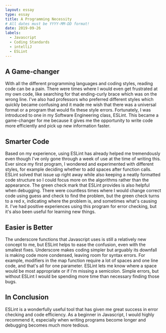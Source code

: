 ```yaml
---
layout: essay
type: essay
title: A Programming Necessity
# All dates must be YYYY-MM-DD format!
date: 2019-09-26
labels:
  - Javascript
  - Coding Standards
  - intelliJ
  - ESLint
---
```


## A Game-changer

With all the different programming languages and coding styles, reading code can be a pain. There were times where I would even get frustrated at my own code, like searching for that ending-curly brace which was on the wrong line. I've also had professors who preferred different styles which quickly became confusing and it made me wish that there was a universal format or a program that would fix these style errors. Fortunately, I was introduced to one in my Software Engineering class, ESLint. This became a game-changer for me because it gives me the opportunity to write code more efficiently and pick up new information faster.

## Smarter Code

Based on my experience, using ESLint has already helped me tremendously even though I've only gone through a week of use at the time of writing this. Ever since my first program, I wondered and experimented with different styles, for example deciding whether to add spaces after function calls. ESLint solved that issue up right away while also keeping a neatly formatted code structure so I could focus more on the algorithms rather than the appearance. The green check mark that ESLint provides is also helpful when debugging. There were countless times where I would change correct code using guess and check to find the problem, but the green check turns to a red x, indicating where the problem is, and sometimes what's causing it. I've had positive experiences using this program for error checking, but it's also been useful for learning new things.

## Easier is Better

The underscore functions that Javascript uses is still a relatively new concept to me, but ESLint helps to ease the confusion, even with the smallest fixes. Underscore makes coding simpler but arguably its downfall is making code more condensed, leaving room for syntax errors. For example, modifiers in the map function require a lot of spaces and one line code, and that's all for one parameter. ESLint lets me know where a space would be most appropriate or if I'm missing a semicolon. Simple errors, but without ESLint I would be spending more time than necessary finding those bugs.

## In Conclusion

ESLint is a wonderfully useful tool that has given me great success in error checking and code efficiency. As a beginner in Javascript, I would highly recommend it, especially when writing programs become longer and debugging becomes much more tedious. 
